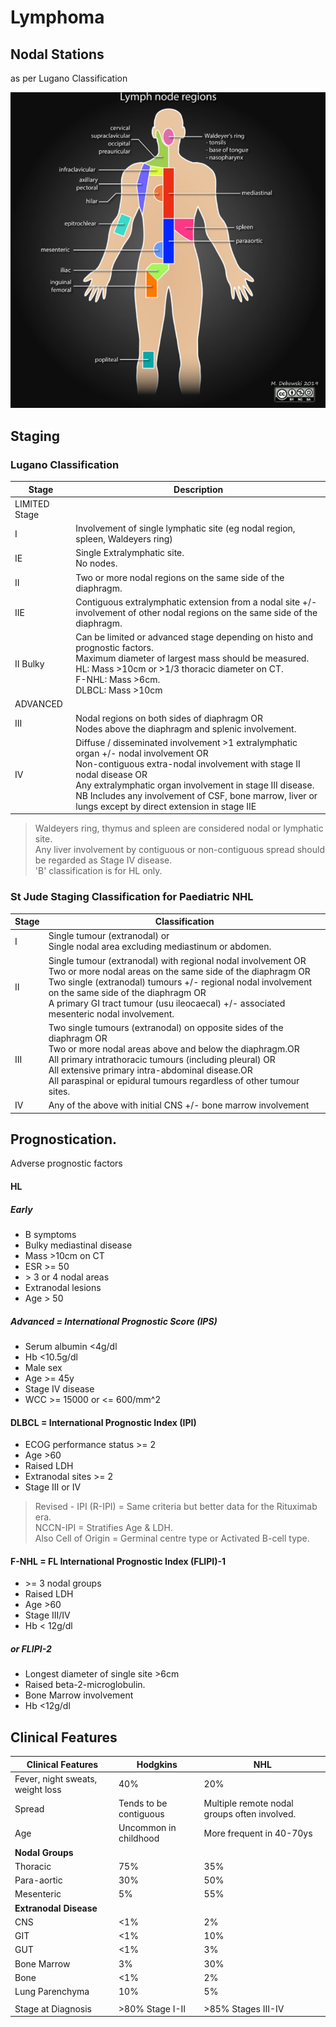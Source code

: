# Lymphoma 

## Nodal Stations  
as per Lugano Classification  

![Lugano Nodal Stations](images/nodes_Lugano_regions.png)

## Staging 

### Lugano Classification 

| Stage   | Description    |
|--------------- | --------------- |
| LIMITED Stage  |    |
| I   | Involvement of single lymphatic site (eg nodal region, spleen, Waldeyers ring)   |
| IE   | Single Extralymphatic site.<br>No nodes.   |
| II   | Two or more nodal regions on the same side of the diaphragm.  |
| IIE  | Contiguous extralymphatic extension from a nodal site +/- involvement of other nodal regions on the same side of the diaphragm.  |
| II Bulky   | Can be limited or advanced stage depending on histo and prognostic factors.<br>Maximum diameter of largest mass should be measured.<br>HL: Mass >10cm or >1/3 thoracic diameter on CT.<br>F-NHL: Mass >6cm.<br>DLBCL: Mass >10cm |
| ADVANCED |    |
| III   | Nodal regions on both sides of diaphragm OR<br>Nodes above the diaphragm and splenic involvement. |
| IV   | Diffuse / disseminated involvement >1 extralymphatic organ +/- nodal involvement OR<br>Non-contiguous extra-nodal involvement with stage II nodal disease OR<br>Any extralymphatic organ involvement in stage III disease. NB Includes any involvement of CSF, bone marrow, liver or lungs except by direct extension in stage IIE |  

> Waldeyers ring, thymus and spleen are considered nodal or lymphatic site.   
> Any liver involvement by contiguous or non-contiguous spread should be regarded as Stage IV disease.   
> 'B' classification is for HL only.

### St Jude Staging Classification for Paediatric NHL   

| Stage   | Classification    |
|--------------- | --------------- |
| I | Single tumour (extranodal) or<br>Single nodal area excluding mediastinum or abdomen. |
| II | Single tumour (extranodal) with regional nodal involvement OR<br>Two or more nodal areas on the same side of the diaphragm OR<br>Two single (extranodal) tumours +/- regional nodal involvement on the same side of the diaphragm OR<br>A primary GI tract tumour (usu ileocaecal) +/- associated mesenteric nodal involvement. |
| III | Two single tumours (extranodal) on opposite sides of the diaphragm OR<br>Two or more nodal areas above and below the diaphragm.OR<br>All primary intrathoracic tumours (including pleural) OR<br>All extensive primary intra-abdominal disease.OR<br>All paraspinal or epidural tumours regardless of other tumour sites. |
| IV | Any of the above with initial CNS +/- bone marrow involvement |  

## Prognostication. 
Adverse prognostic factors  

#### HL 

##### Early  
 - B symptoms 
 - Bulky mediastinal disease 
 - Mass >10cm on CT  
 - ESR >= 50
 - \> 3 or 4 nodal areas 
 - Extranodal lesions 
 - Age > 50

##### Advanced = International Prognostic Score (IPS) 
 - Serum albumin <4g/dl  
 - Hb <10.5g/dl 
 - Male sex  
 - Age \>= 45y 
 - Stage IV disease  
 - WCC \>= 15000 or <= 600/mm^2

#### DLBCL = International Prognostic Index (IPI)  
 - ECOG performance status >= 2 
 - Age >60  
 - Raised LDH  
 - Extranodal sites >= 2  
 - Stage III or IV  

> Revised - IPI (R-IPI) = Same criteria but better data for the Rituximab era.  
> NCCN-IPI = Stratifies Age & LDH.  
> Also Cell of Origin = Germinal centre type or Activated B-cell type.  

#### F-NHL = FL International Prognostic Index (FLIPI)-1  
 - \>= 3 nodal groups  
 - Raised LDH  
 - Age >60  
 - Stage III/IV  
 - Hb < 12g/dl 

##### or FLIPI-2  
 - Longest diameter of single site >6cm  
 - Raised beta-2-microglobulin.  
 - Bone Marrow involvement 
 - Hb <12g/dl  

## Clinical Features 

| Clinical Features    | Hodgkins    | NHL    |
|---------------- | --------------- | --------------- |
| Fever, night sweats, weight loss  | 40%    | 20%    |
| Spread  | Tends to be contiguous    | Multiple remote nodal groups often involved.  |
| Age  | Uncommon in childhood  | More frequent in 40-70ys    |
| **Nodal Groups** |   |     |
| Thoracic  | 75% | 35%  |
| Para-aortic  | 30% | 50%  |
| Mesenteric  | 5% | 55% |
| **Extranodal Disease** |   |     |
| CNS  | <1% | 2% |
| GIT | <1% | 10% |
| GUT | <1% | 3% |
| Bone Marrow | 3% | 30% |
| Bone | <1% | 2% |
| Lung Parenchyma | 10% | 5% | 
| | | 
| Stage at Diagnosis | >80% Stage I-II | >85% Stages III-IV |



